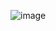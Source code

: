 ![image](https://github.com/tang-bf/study/blob/master/src/main/java/com/yss/Snipaste_2020-04-11_13-06-41.png)
